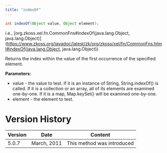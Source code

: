 ```yaml
---
title: "indexOf"
---
```


```java
int indexOf(Object value, Object element);
```

  
i.e.,
[org.zkoss.xel.fn.CommonFns#indexOf(java.lang.Object, java.lang.Object)](https://www.zkoss.org/javadoc/latest/zk/org/zkoss/xel/fn/CommonFns.html#indexOf(java.lang.Object, java.lang.Object))

Returns the index within the value of the first occurrence of the
specified element.

**Parameters:**

- value - the value to test. If it is an instance of String,
  String.indexOf() is called. If it is a collection or an array, all of
  its elements are examined one-by-one. If it is a map, Map.keySet()
  will be examined one-by-one.
- element - the element to test.

# Version History

| Version | Date        | Content                    |
|---------|-------------|----------------------------|
| 5.0.7   | March, 2011 | This method was introduced |
